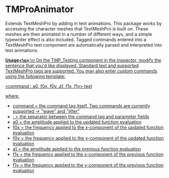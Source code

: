 # TMProAnimator
Extends TextMeshPro by adding in text animations. This package works by accessing the character meshes that TextMeshPro is built on. These meshes are then animated in a number of different ways, and a simple typewriter effect is also included. Tagged commands entered into a TextMeshPro text component are automatically parsed and interpreted into text animations.

<b><u>Usage<\u></b>:\n
On the TMP_Testing component in the Inspector, modify the sentence that you'd like displayed. Standard text and supported TextMeshPro tags are supported. You may also enter custom commands using the following template:

<command : a0, f0x, f0y, a1, f1x, f1y> text </command>

where,
- command = the command tag itself. Two commands are currently supported -> "wave" and "jitter"
- :       = the separator between the command tag and parameter fields
- a0      = the amplitude applied to the updated function evaluation
- f0x     = the frequency applied to the x-component of the updated function evaluation
- f0y     = the frequency applied to the y-component of the updated function evaluation
- a1      = the amplitude applied to the previous function evaluation
- f1x     = the frequency applied to the x-component of the previous function evaluation
- f1y     = the frequency applied to the y-component of the previous function evaluation
